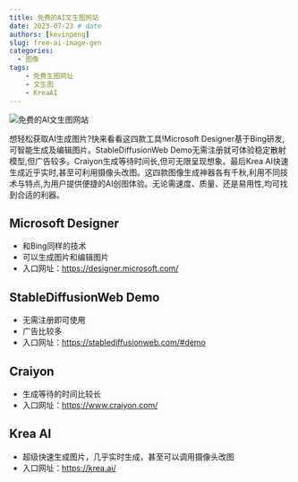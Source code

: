 ```yaml
---
title: 免费的AI文生图网站
date: 2023-07-23 # date
authors: [kevinpeng]
slug: free-ai-image-gen
categories:
  - 图像
tags:
    - 免费生图网址
    - 文生图
    - KreaAI
---
```


![免费的AI文生图网站](https://res.makeronsite.com/freeaitool.com/krea.jpg)

想轻松获取AI生成图片?快来看看这四款工具!Microsoft Designer基于Bing研发,可智能生成及编辑图片。StableDiffusionWeb Demo无需注册就可体验稳定散射模型,但广告较多。Craiyon生成等待时间长,但可无限呈现想象。最后Krea AI快速生成近乎实时,甚至可利用摄像头改图。这四款图像生成神器各有千秋,利用不同技术与特点,为用户提供便捷的AI创图体验。无论需速度、质量、还是易用性,均可找到合适的利器。
<!-- more -->

## Microsoft Designer
- 和Bing同样的技术
- 可以生成图片和编辑图片
- 入口网址：https://designer.microsoft.com/

## StableDiffusionWeb Demo
- 无需注册即可使用
- 广告比较多
- 入口网址：https://stablediffusionweb.com/#demo

## Craiyon
- 生成等待的时间比较长
- 入口网址：https://www.craiyon.com/

## Krea AI
- 超级快速生成图片，几乎实时生成，甚至可以调用摄像头改图
- 入口网址：https://krea.ai/
